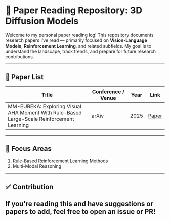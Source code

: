 # 🧠 Paper Reading Repository: 3D Diffusion Models

Welcome to my personal paper reading log! This repository documents research papers I've read — primarily focused on **Vision-Language Models**, **Reinforcement Learning**, and related subfields. My goal is to understand the landscape, track trends, and prepare for future research contributions.

---

## 📄 Paper List
| Title | Conference / Venue | Year | Link |
|-------|---------------------|------|------|
| MM-EUREKA: Exploring Visual AHA Moment With Rule-Based Large-Scale Reinforcement Learning | arXiv | 2025 | [Paper](https://arxiv.org/pdf/2503.07365)
---

## 🧠 Focus Areas
1. Rule-Based Reinforcement Learning Methods
2. Multi-Modal Reasoning

---
## ✅ Contribution

If you're reading this and have suggestions or papers to add, feel free to open an issue or PR!
---
